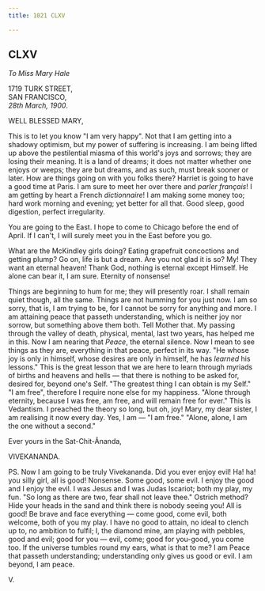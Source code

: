 ```yaml
---
title: 1021 CLXV

---
```

  

  


## CLXV

*To Miss Mary Hale*

1719 TURK STREET,  
SAN FRANCISCO,  
*28th March, 1900*.

WELL BLESSED MARY,

This is to let you know "I am very happy". Not that I am getting into a
shadowy optimism, but my power of suffering is increasing. I am being
lifted up above the pestilential miasma of this world's joys and
sorrows; they are losing their meaning. It is a land of dreams; it does
not matter whether one enjoys or weeps; they are but dreams, and as
such, must break sooner or later. How are things going on with you folks
there? Harriet is going to have a good time at Paris. I am sure to meet
her over there and *parler français*! I am getting by heart a French
*dictionnaire*! I am making some money too; hard work morning and
evening; yet better for all that. Good sleep, good digestion, perfect
irregularity.

You are going to the East. I hope to come to Chicago before the end of
April. If I can't, I will surely meet you in the East before you go.

What are the McKindley girls doing? Eating grapefruit concoctions and
getting plump? Go on, life is but a dream. Are you not glad it is so?
My! They want an eternal heaven! Thank God, nothing is eternal except
Himself. He alone can bear it, I am sure. Eternity of nonsense!

Things are beginning to hum for me; they will presently roar. I shall
remain quiet though, all the same. Things are not humming for you just
now. I am so sorry, that is, I am trying to be, for I cannot be sorry
for anything and more. I am attaining peace that passeth understanding,
which is neither joy nor sorrow, but something above them both. Tell
Mother that. My passing through the valley of death, physical, mental,
last two years, has helped me in this. Now I am nearing that *Peace*,
the eternal silence. Now I mean to see things as they are, everything in
that peace, perfect in its way. "He whose joy is only in himself, whose
desires are only in himself, he has *learned* his lessons." This is the
great lesson that we are here to learn through myriads of births and
heavens and hells — that there is nothing to be asked for, desired for,
beyond one's Self. "The greatest thing I can obtain is my Self." "I am
free", therefore I require none else for my happiness. "Alone through
eternity, because I was free, am free, and will remain free for ever."
This is Vedantism. I preached the theory so long, but oh, joy! Mary, my
dear sister, I am realising it now every day. Yes, I am — "I am free."
"Alone, alone, I am the one without a second."

Ever yours in the Sat-Chit-Ânanda,

VIVEKANANDA.

PS. Now I am going to be truly Vivekananda. Did you ever enjoy evil! Ha!
ha! you silly girl, all is good! Nonsense. Some good, some evil. I enjoy
the good and I enjoy the evil. I was Jesus and I was Judas Iscariot;
both my play, my fun. "So long as there are two, fear shall not leave
thee." Ostrich method? Hide your heads in the sand and think there is
nobody seeing you! All is good! Be brave and face everything — come
good, come evil, both welcome, both of you my play. I have no good to
attain, no ideal to clench up to, no ambition to fulfil; I, the diamond
mine, am playing with pebbles, good and evil; good for you — evil, come;
good for you-good, you come too. If the universe tumbles round my ears,
what is that to me? I am Peace that passeth understanding; understanding
only gives us good or evil. I am beyond, I am peace.

V.